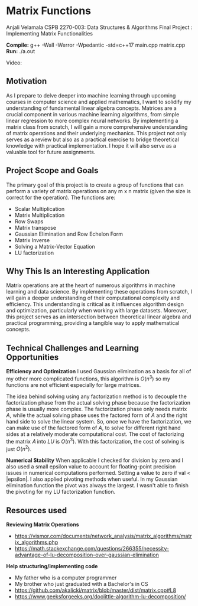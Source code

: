 

# Matrix Functions

Anjali Velamala
CSPB 2270-003: Data Structures & Algorithms
Final Project : Implementing Matrix Functionalities


**Compile:** g++ -Wall -Werror -Wpedantic -std=c++17 main.cpp matrix.cpp
**Run:** ./a.out

Video: 


## Motivation
As I prepare to delve deeper into machine learning through upcoming courses in computer science and applied mathematics, I want to solidify my understanding of fundamental linear algebra concepts. Matrices are a crucial component in various machine learning algorithms, from simple linear regression to more complex neural networks. By implementing a matrix class from scratch, I will gain a more comprehensive understanding of matrix operations and their underlying mechanics. This project not only serves as a review but also as a practical exercise to bridge theoretical knowledge with practical implementation. I hope it will also serve as a valuable tool for future assignments.

## Project Scope and Goals
The primary goal of this project is to create a group of functions that can perform a variety of matrix operations on any m x n matrix (given the size is correct for the operation). The functions are:

* Scalar Multiplication
* Matrix Multiplication
* Row Swaps
* Matrix transpose
* Gaussian Elimination and Row Echelon Form
* Matrix Inverse
* Solving a Matrix-Vector Equation
* LU factorization

## Why This Is an Interesting Application
Matrix operations are at the heart of numerous algorithms in machine learning and data science. By implementing these operations from scratch, I will gain a deeper understanding of their computational complexity and efficiency. This understanding is critical as it influences algorithm design and optimization, particularly when working with large datasets. Moreover, this project serves as an intersection between theoretical linear algebra and practical programming, providing a tangible way to apply mathematical concepts.

## Technical Challenges and Learning Opportunities
**Efficiency and Optimization**
I used Gaussian elimination as a basis for all of my other more complicated functions, this algorithm is $O(n^3)$ so my functions are not efficient especially for large matrices.

The idea behind solving using any factorization method is to decouple the factorization phase from the actual solving phase because the factorization phase is usually more complex. The factorization phase only needs matrix $A$, while the actual solving phase uses the factored form of $A$ and the right hand side to solve the linear system. So, once we have the factorization, we can make use of the factored form of $A$, to solve for different right hand sides at a relatively moderate computational cost. The cost of factorizing the matrix 𝐴 into $LU$ is $O(n^3)$. With this factorization, the cost of solving is just $O(n^2)$.


**Numerical Stability**
When applicable I checked for division by zero and I also used a small epsilon value to account for floating-point precision issues in numerical computations performed. Setting a value to zero if val < |epsilon|. 
I also applied pivoting methods when useful. In my Gaussian elimination function the pivot was always the largest. I wasn't able to finish the pivoting for my LU factorization function.


## Resources used

**Reviewing Matrix Operations**

* https://vismor.com/documents/network_analysis/matrix_algorithms/matrix_algorithms.php
* https://math.stackexchange.com/questions/266355/necessity-advantage-of-lu-decomposition-over-gaussian-elimination 

**Help structuring/implementing code**

* My father who is a computer programmer
* My brother who just graduated with a Bachelor's in CS
* https://github.com/akalicki/matrix/blob/master/dist/matrix.cpp#L8 
* https://www.geeksforgeeks.org/doolittle-algorithm-lu-decomposition/